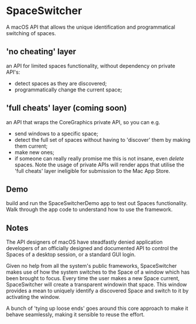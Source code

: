 #  SpaceSwitcher

A macOS API that allows the unique identification and programmatical switching of spaces.


## 'no cheating' layer

an API for limited spaces functionality, without dependency on private API's: 
- detect spaces as they are discovered;
- programmatically change the current space;


## 'full cheats' layer (coming soon)

an API that wraps the CoreGraphics private API, so you can e.g.
- send windows to a specific space;
- detect the full set of spaces without having to 'discover' them by making them current;
- make new ones;
- if someone can really really promise me this is not insane, even *delete* spaces.
Note the usage of private APIs will render apps that utilise the 'full cheats' layer ineligible for submission to 
the Mac App Store.


## Demo

build and run the  SpaceSwitcherDemo app to test out Spaces functionality.
Walk through the app code to understand how to use the framework.


## Notes

The API designers of macOS have steadfastly denied application developers of an officially designed and documented API
to control the Spaces of a desktop session, or a standard GUI login. 

Given no help from all the system's public frameworks, SpaceSwitcher makes use of how the system switches
to the Space of a window which has been brought to focus. 
Every time the user makes a new Space current, SpaceSwitcher will create a transparent windowin that space.
This window provides a mean to uniquely identify a discovered Space and switch to it by activating the window.

A bunch of 'tying up loose ends' goes around this core approach to make it behave seamlessly, 
making it sensible to reuse the effort.
